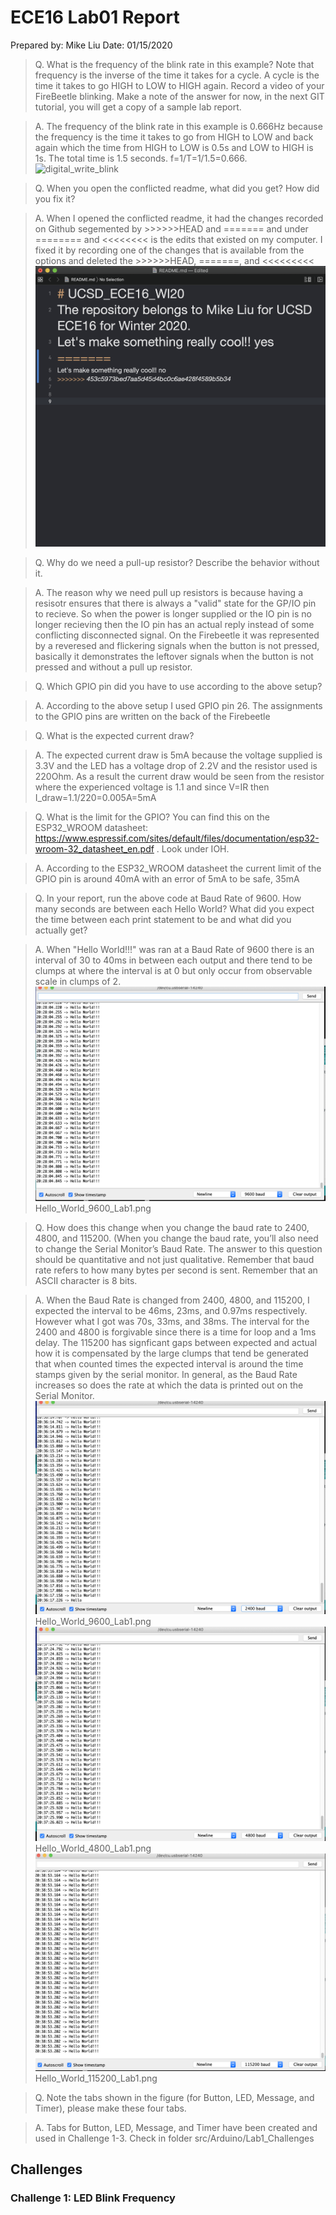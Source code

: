 # ECE16 Lab01 Report
Prepared by: Mike Liu
Date: 01/15/2020

>Q. What is the frequency of the blink rate in this example? Note that frequency is the inverse of the time it takes for a cycle. A cycle is the time it takes to go HIGH to LOW to HIGH again. Record a video of your FireBeetle blinking.  Make a note of the answer for now, in the next GIT tutorial, you will get a copy of a sample lab report.

>A. The frequency of the blink rate in this example is 0.666Hz because the frequency is the time it takes to go from HIGH to LOW and back again which the time from HIGH to LOW is 0.5s and LOW to HIGH is 1s. The total time is 1.5 seconds. f=1/T=1/1.5=0.666.
>![digital_write_blink](fig/LAB1_GIFS/digital_write_blink.gif)

>Q. When you open the conflicted readme, what did you get? How did you fix it?

>A.  When I opened the conflicted readme, it had the changes recorded on Github segemented by >>>>>>HEAD and ======= and under ======== and <<<<<<<< is the edits that existed on my computer. I fixed it by recording one of the changes that is available from the options and deleted the >>>>>>HEAD, =======, and <<<<<<<<<
>![merge_conflict](fig/LAB1_IMAGES/merge_conflict.png)

>Q. Why do we need a pull-up resistor? Describe the behavior without it.

>A. The reason why we need pull up resistors is because having a resisotr ensures that there is always a "valid" state for the GP/IO pin to recieve. So when the power is longer supplied or the IO pin is no longer recieving then the IO pin has an actual reply instead of some conflicting disconnected signal. On the Firebeetle it was represented by a reveresed and flickering signals when the button is not pressed, basically it demonstrates the leftover signals when the button is not pressed and without a pull up resistor.

>Q. Which GPIO pin did you have to use according to the above setup?

>A. According to the above setup I used GPIO pin 26. The assignments to the GPIO pins are written on the back of the Firebeetle

>Q. What is the expected current draw? 
 
 >A. The expected current draw is 5mA because the voltage supplied is 3.3V and the LED has a voltage drop of 2.2V and the resistor used is 220Ohm. As a result the current draw would be seen from the resistor where the experienced voltage is 1.1 and since V=IR then I_draw=1.1/220=0.005A=5mA
 
 >Q. What is the limit for the GPIO? You can find this on the ESP32_WROOM datasheet: https://www.espressif.com/sites/default/files/documentation/esp32-wroom-32_datasheet_en.pdf . Look under IOH.
 
 >A. According to the ESP32_WROOM datasheet the current limit of the GPIO pin is around 40mA with an error of 5mA to be safe, 35mA
 
 >Q. In your report, run the above code at Baud Rate of 9600. How many seconds are between each Hello World? What did you expect the time between each print statement to be and what did you actually get? 
 
 >A. When "Hello World!!!" was ran at a Baud Rate of 9600 there is an interval of 30 to 40ms in between each output and there tend to be clumps at where the interval is at 0 but only occur from observable scale in clumps of 2.
 >![Hello_World_9600](fig/LAB1_IMAGES/Hello_World_9600_Lab1.png)
 >Hello_World_9600_Lab1.png
 
 >Q. How does this change when you change the baud rate to 2400, 4800, and 115200. (When you change the baud rate, you’ll also need to change the Serial Monitor’s Baud Rate. The answer to this question should be quantitative and not just qualitative.  Remember that baud rate refers to how many bytes per second is sent. Remember that an ASCII character is 8 bits. 
 
 >A. When the Baud Rate is changed from 2400, 4800, and 115200, I expected the interval to be 46ms, 23ms, and 0.97ms respectively. However what I got was 70s, 33ms, and 38ms. The interval for the 2400 and 4800 is forgivable since there is a time for loop and a 1ms delay. The 115200 has signficant gaps between expected and actual how it is compensated by the large clumps that tend be generated that when counted times the expected interval is around the time stamps given by the serial monitor. In general, as the Baud Rate increases so does the rate at which the data is printed out on the Serial Monitor.
 >![Hello_World_2400](fig/LAB1_IMAGES/Hello_World_2400_Lab1.png)
 >Hello_World_9600_Lab1.png
 >![Hello_Wolrd_4800](fig/LAB1_IMAGES/Hello_World_4800_Lab1.png)
 >Hello_World_4800_Lab1.png
 >![Hello_World_115200](fig/LAB1_IMAGES/Hello_World_115200_Lab1.png)
 >Hello_World_115200_Lab1.png
 
 >Q. Note the tabs shown in the figure (for Button, LED, Message, and Timer), please make these four tabs.
 
 >A. Tabs for Button, LED, Message, and Timer have been created and used in Challenge 1-3. Check in folder src/Arduino/Lab1_Challenges
 
 ## Challenges
 
 ### Challenge 1: LED Blink Frequency
 

